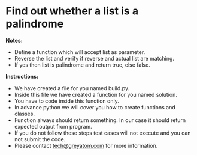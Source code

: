 # Find out whether a list is a palindrome

**Notes:**
* Define a function which will accept list as parameter.
* Reverse the list and verify if reverse and actual list are matching.
* If yes then list is palindrome and return true, else false.

**Instructions:**
* We have created a file for you named build.py.
* Inside this file we have created a function for you named solution.
* You have to code inside this function only.
* In advance python we will cover you how to create functions and classes.
* Function always should return something. In our case it should return expected output from program.
* If you do not follow these steps test cases will not execute and you can not submit the code.
* Please contact tech@greyatom.com for more information.